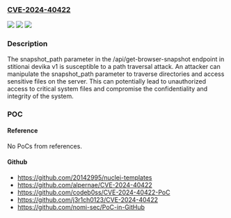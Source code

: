 ### [CVE-2024-40422](https://cve.mitre.org/cgi-bin/cvename.cgi?name=CVE-2024-40422)
![](https://img.shields.io/static/v1?label=Product&message=n%2Fa&color=blue)
![](https://img.shields.io/static/v1?label=Version&message=n%2Fa&color=blue)
![](https://img.shields.io/static/v1?label=Vulnerability&message=n%2Fa&color=brighgreen)

### Description

The snapshot_path parameter in the /api/get-browser-snapshot endpoint in stitionai devika v1 is susceptible to a path traversal attack. An attacker can manipulate the snapshot_path parameter to traverse directories and access sensitive files on the server. This can potentially lead to unauthorized access to critical system files and compromise the confidentiality and integrity of the system.

### POC

#### Reference
No PoCs from references.

#### Github
- https://github.com/20142995/nuclei-templates
- https://github.com/alpernae/CVE-2024-40422
- https://github.com/codeb0ss/CVE-2024-40422-PoC
- https://github.com/j3r1ch0123/CVE-2024-40422
- https://github.com/nomi-sec/PoC-in-GitHub

